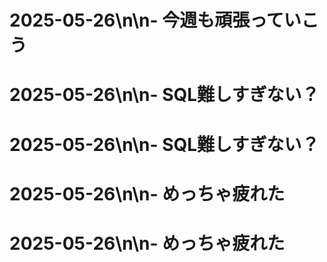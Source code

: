# 2025-05-26\n\n- 今週も頑張っていこう
# 2025-05-26\n\n- SQL難しすぎない？
# 2025-05-26\n\n- SQL難しすぎない？
# 2025-05-26\n\n- めっちゃ疲れた
# 2025-05-26\n\n- めっちゃ疲れた
